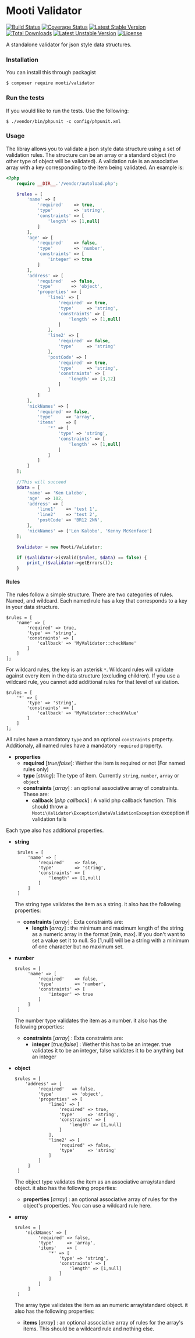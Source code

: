 # Mooti Validator

[![Build Status](https://travis-ci.org/mooti/validator.svg?branch=master)](https://travis-ci.org/mooti/validator)
[![Coverage Status](https://coveralls.io/repos/github/mooti/validator/badge.svg?branch=master)](https://coveralls.io/github/mooti/validator?branch=master)
[![Latest Stable Version](https://poser.pugx.org/mooti/validator/v/stable)](https://packagist.org/packages/mooti/validator)
[![Total Downloads](https://poser.pugx.org/mooti/validator/downloads)](https://packagist.org/packages/mooti/validator)
[![Latest Unstable Version](https://poser.pugx.org/mooti/validator/v/unstable)](https://packagist.org/packages/mooti/validator)
[![License](https://poser.pugx.org/mooti/validator/license)](https://packagist.org/packages/mooti/validator)

A standalone validator for json style data structures.

### Installation

You can install this through packagist

```
$ composer require mooti/validator
```

### Run the tests

If you would like to run the tests. Use the following:

```
$ ./vendor/bin/phpunit -c config/phpunit.xml
```

### Usage

The libray allows you to validate a json style data structure using a set of validation rules. The structure can be an array or a standard object (no other type of object will be validated). A validation rule is an associative array with a key corresponding to the item being validated. An example is:

```php
<?php
    require __DIR__.'/vendor/autoload.php';

    $rules = [
        'name' => [
            'required'    => true,
            'type'        => 'string',
            'constraints' => [
                'length' => [1,null]
            ]
        ],
        'age' => [
            'required'    => false,
            'type'        => 'number',
            'constraints' => [
                'integer' => true
            ]
        ],
        'address' => [
            'required'   => false,
            'type'       => 'object',
            'properties' => [
                'line1' => [
                    'required' => true,
                    'type'     => 'string',
                    'constraints' => [
                        'length' => [1,null]
                    ]
                ],
                'line2' => [
                    'required' => false,
                    'type'     => 'string'
                ],
                'postCode' => [
                    'required' => true,
                    'type'     => 'string',
                    'constraints' => [
                        'length' => [3,12]
                    ]
                ]
            ]
        ],
        'nickNames' => [
            'required' => false,
            'type'     => 'array',
            'items'    => [
                '*' => [
                    'type' => 'string',
                    'constraints' => [
                        'length' => [1,null]
                    ]
                ]
            ]
        ]
    ];

    //This will succeed
    $data = [
        'name' => 'Ken Lalobo',
        'age'  => 102,
        'address' => [
            'line1'    => 'test 1',
            'line2'    => 'test 2',
            'postCode' => 'BR12 2NN',
        ],
        'nickNames' => ['Len Kalobo', 'Kenny McKenface']
    ];

    $validator = new Mooti/Validator;

    if ($validator->isValid($rules, $data) == false) {
        print_r($validator->getErrors());
    }
```

#### Rules

The rules follow a simple structure. There are two categories of rules. Named, and wildcard. Each named rule has a key that corresponds to a key in your data structure.

```
$rules = [
    'name' => [
        'required' => true,
        'type' => 'string',
        'constraints' => [
            'callback' => 'MyValidator::checkName'
        ]
    ]
];
```

For wildcard rules, the key is an asterisk `*`. Wildcard rules will validate against every item in the data structure (excluding children). If you use a wildcard rule, you cannot add additional rules for that level of validation.

```
$rules = [
    '*' => [
        'type' => 'string',
        'constraints' => [
            'callback' => 'MyValidator::checkValue'
        ]
    ]
];
```

All rules have a mandatory `type` and an optional `constraints` property. Additionaly, all named rules have a mandatory `required` property.

* **properties**
   * **required** [*true/false*]: Wether the item is required or not (For named rules only)
   * **type** [*string*]: The type of item. Currently `string`, `number`, `array` or `object`
   * **constraints** [*array*] : an optional associative array of constraints. These are:
      * **callback** [*php callback*] : A valid php callback function. This should throw a `Mooti\Validator\Exception\DataValidationException` exception if validation fails

Each type also has additional properties.

- **string**
   ```
    $rules = [
        'name' => [
            'required'    => false,
            'type'        => 'string',
            'constraints' => [
                'length' => [1,null]
            ]
        ]
    ]
   ```
   The string type validates the item as a string. it also has the following properties:   
   * **constraints** [*array*] : Exta constraints are:
      * **length** [*array*] : the minimum and maximum length of the string as a numeric array in the format [min, max]. If you don't want to set a value set it to null. So [1,null] will be a string with a minimum of one character but no maximum set.

- **number**

   ```
   $rules = [
        'name' => [
            'required'    => false,
            'type'        => 'number',
            'constraints' => [
                'integer' => true
            ]
        ]
    ]
   ```
   The number type validates the item as a number. it also has the following properties:   
   * **constraints** [*array*] : Exta constraints are:
      * **integer** [*true/false*] : Wether this has to be an integer. true validates it to be an integer, false validates it to be anything but an integer

- **object**

   ```
   $rules = [
       'address' => [
            'required'   => false,
            'type'       => 'object',
            'properties' => [
                'line1' => [
                    'required' => true,
                    'type'     => 'string',
                    'constraints' => [
                        'length' => [1,null]
                    ]
                ],
                'line2' => [
                    'required' => false,
                    'type'     => 'string'
                ]
            ]
        ]
    ]
   ```
   The object type validates the item as an associative array/standard object. it also has the following properties:   
   * **properties** [*array*] : an optional associative array of rules for the object's properties. You can use a wildcard rule here.

- **array**

   ```
   $rules = [
       'nickNames' => [
            'required' => false,
            'type'     => 'array',
            'items'    => [
                '*' => [
                    'type' => 'string',
                    'constraints' => [
                        'length' => [1,null]
                    ]
                ]
            ]
        ]
    ]
   ```
   The array type validates the item as an numeric array/standard object. it also has the following properties:   
   * **items** [*array*] : an optional associative array of rules for the array's items. This should be a wildcard rule and nothing else.